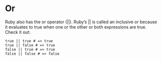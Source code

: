 # Or

Ruby also has the or operator (||). Ruby’s || is called an inclusive or because it evaluates to true when one or the other or both expressions are true. Check it out:

    true || true # => true
    true || false # => true
    false || true # => true
    false || false # => false

